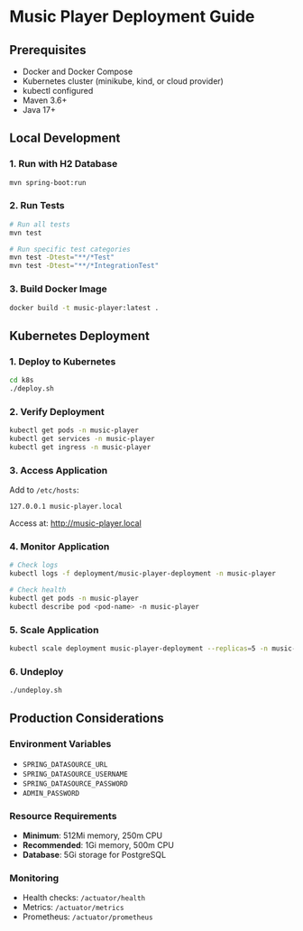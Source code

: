 # Music Player Deployment Guide

## Prerequisites

- Docker and Docker Compose
- Kubernetes cluster (minikube, kind, or cloud provider)
- kubectl configured
- Maven 3.6+
- Java 17+

## Local Development

### 1. Run with H2 Database

```bash
mvn spring-boot:run
```

### 2. Run Tests

```bash
# Run all tests
mvn test

# Run specific test categories
mvn test -Dtest="**/*Test"
mvn test -Dtest="**/*IntegrationTest"
```

### 3. Build Docker Image

```bash
docker build -t music-player:latest .
```

## Kubernetes Deployment

### 1. Deploy to Kubernetes

```bash
cd k8s
./deploy.sh
```

### 2. Verify Deployment

```bash
kubectl get pods -n music-player
kubectl get services -n music-player
kubectl get ingress -n music-player
```

### 3. Access Application

Add to `/etc/hosts`:

```
127.0.0.1 music-player.local
```

Access at: http://music-player.local

### 4. Monitor Application

```bash
# Check logs
kubectl logs -f deployment/music-player-deployment -n music-player

# Check health
kubectl get pods -n music-player
kubectl describe pod <pod-name> -n music-player
```

### 5. Scale Application

```bash
kubectl scale deployment music-player-deployment --replicas=5 -n music-player
```

### 6. Undeploy

```bash
./undeploy.sh
```

## Production Considerations

### Environment Variables

- `SPRING_DATASOURCE_URL`
- `SPRING_DATASOURCE_USERNAME`
- `SPRING_DATASOURCE_PASSWORD`
- `ADMIN_PASSWORD`

### Resource Requirements

- **Minimum**: 512Mi memory, 250m CPU
- **Recommended**: 1Gi memory, 500m CPU
- **Database**: 5Gi storage for PostgreSQL

### Monitoring

- Health checks: `/actuator/health`
- Metrics: `/actuator/metrics`
- Prometheus: `/actuator/prometheus`